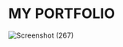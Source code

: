 # MY PORTFOLIO

![Screenshot (267)](https://github.com/mohd-ravish/My-Portfolio/assets/102902397/a2333572-1976-4a22-9e87-47f66d35589e)
